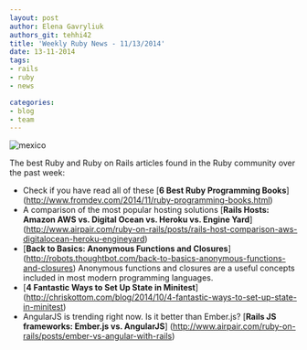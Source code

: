 ```yaml
---
layout: post
author: Elena Gavryliuk
authors_git: tehhi42
title: 'Weekly Ruby News - 11/13/2014'
date: 13-11-2014
tags:
- rails
- ruby
- news

categories:
- blog
- team
---
```


<div class="left" style="margin-right: 1em;">
    <img src="https://cloud.githubusercontent.com/assets/5908100/5030715/8f2d2ae0-6b5a-11e4-899c-73cda14d7fee.jpg" title="mexico"/>
</div>

The best Ruby and Ruby on Rails articles found in the Ruby community over the past week:

- Check if you have read all of these [**6 Best Ruby Programming Books**] (http://www.fromdev.com/2014/11/ruby-programming-books.html)
- A comparison of the most popular hosting solutions [**Rails Hosts: Amazon AWS vs. Digital Ocean vs. Heroku vs. Engine Yard**] (http://www.airpair.com/ruby-on-rails/posts/rails-host-comparison-aws-digitalocean-heroku-engineyard)
- [**Back to Basics: Anonymous Functions and Closures**] (http://robots.thoughtbot.com/back-to-basics-anonymous-functions-and-closures) Anonymous functions and closures are a useful concepts included in most modern programming languages.
- [**4 Fantastic Ways to Set Up State in Minitest**] (http://chriskottom.com/blog/2014/10/4-fantastic-ways-to-set-up-state-in-minitest) 
- AngularJS is trending right now. Is it better than Ember.js? [**Rails JS frameworks: Ember.js vs. AngularJS**] (http://www.airpair.com/ruby-on-rails/posts/ember-vs-angular-with-rails) 
